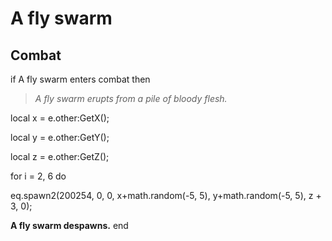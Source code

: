 # A fly swarm







## Combat

if  A fly swarm enters combat  then


>*A fly swarm erupts from a pile of bloody flesh.*



local x = e.other:GetX();


local y = e.other:GetY();


local z = e.other:GetZ();





for i = 2, 6 do



eq.spawn2(200254, 0, 0, x+math.random(-5, 5), y+math.random(-5, 5), z + 3, 0);






**A fly swarm despawns.**
end
